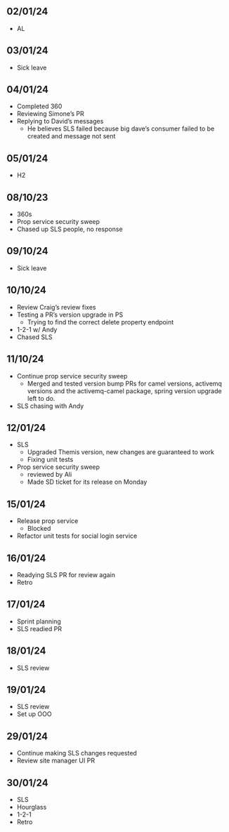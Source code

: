 ## 02/01/24
- AL
## 03/01/24
- Sick leave
## 04/01/24
- Completed 360
- Reviewing Simone’s PR
- Replying to David’s messages
    - He believes SLS failed because big dave’s consumer failed to be created and message not sent
## 05/01/24
- H2
## 08/10/23
- 360s
- Prop service security sweep
- Chased up SLS people, no response
## 09/10/24
- Sick leave
## 10/10/24
- Review Craig’s review fixes
- Testing a PR’s version upgrade in PS
    - Trying to find the correct delete property endpoint
- 1-2-1 w/ Andy
- Chased SLS
## 11/10/24
- Continue prop service security sweep
    - Merged and tested version bump PRs for camel versions, activemq versions and the activemq-camel package, spring version upgrade left to do.
- SLS chasing with Andy
## 12/01/24
- SLS
    - Upgraded Themis version, new changes are guaranteed to work
    - Fixing unit tests
- Prop service security sweep 
    - reviewed by Ali
    - Made SD ticket for its release on Monday
## 15/01/24
- Release prop service
    - Blocked 
- Refactor unit tests for social login service
## 16/01/24
- Readying SLS PR for review again
- Retro 
## 17/01/24
- Sprint planning
- SLS readied PR
## 18/01/24
- SLS review
## 19/01/24
- SLS review
- Set up OOO
## 29/01/24
- Continue making SLS changes requested
- Review site manager UI PR
## 30/01/24
- SLS
- Hourglass 
- 1-2-1
- Retro